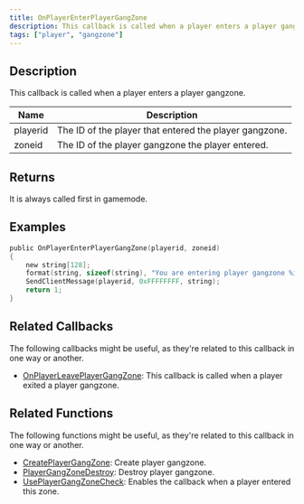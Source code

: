 ```yaml
---
title: OnPlayerEnterPlayerGangZone
description: This callback is called when a player enters a player gangzone
tags: ["player", "gangzone"]
---
```


<VersionWarn name='callback' version='omp v1.1.0.2612' />

## Description

This callback is called when a player enters a player gangzone.

| Name     | Description                                            |
| -------- | ------------------------------------------------------ |
| playerid | The ID of the player that entered the player gangzone. |
| zoneid   | The ID of the player gangzone the player entered.      |

## Returns

It is always called first in gamemode.

## Examples

```c
public OnPlayerEnterPlayerGangZone(playerid, zoneid)
{
    new string[128];
    format(string, sizeof(string), "You are entering player gangzone %i", zoneid);
    SendClientMessage(playerid, 0xFFFFFFFF, string);
    return 1;
}
```

## Related Callbacks

The following callbacks might be useful, as they're related to this callback in one way or another.

- [OnPlayerLeavePlayerGangZone](OnPlayerLeavePlayerGangZone): This callback is called when a player exited a player gangzone.

## Related Functions

The following functions might be useful, as they're related to this callback in one way or another.

- [CreatePlayerGangZone](../functions/CreatePlayerGangZone): Create player gangzone.
- [PlayerGangZoneDestroy](../functions/PlayerGangZoneDestroy): Destroy player gangzone.
- [UsePlayerGangZoneCheck](../functions/UsePlayerGangZoneCheck): Enables the callback when a player entered this zone.
